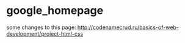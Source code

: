 # google_homepage
some changes to this page:
http://codenamecrud.ru/basics-of-web-development/project-html-css